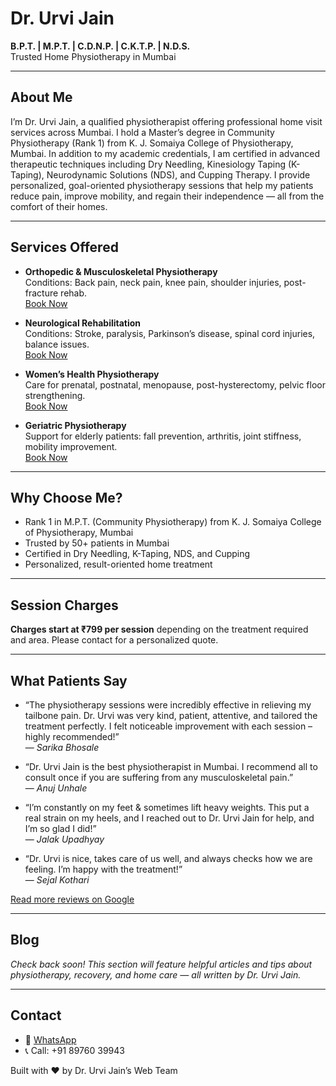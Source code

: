 # Dr. Urvi Jain  
**B.P.T. | M.P.T. | C.D.N.P. | C.K.T.P. | N.D.S.**  
Trusted Home Physiotherapy in Mumbai  

---

## About Me  
I’m Dr. Urvi Jain, a qualified physiotherapist offering professional home visit services across Mumbai. I hold a Master’s degree in Community Physiotherapy (Rank 1) from K. J. Somaiya College of Physiotherapy, Mumbai. In addition to my academic credentials, I am certified in advanced therapeutic techniques including Dry Needling, Kinesiology Taping (K-Taping), Neurodynamic Solutions (NDS), and Cupping Therapy. I provide personalized, goal-oriented physiotherapy sessions that help my patients reduce pain, improve mobility, and regain their independence — all from the comfort of their homes.

---

## Services Offered  
- **Orthopedic & Musculoskeletal Physiotherapy**  
  Conditions: Back pain, neck pain, knee pain, shoulder injuries, post-fracture rehab.  
  [Book Now](https://wa.me/918976039943)

- **Neurological Rehabilitation**  
  Conditions: Stroke, paralysis, Parkinson’s disease, spinal cord injuries, balance issues.  
  [Book Now](https://wa.me/918976039943)

- **Women’s Health Physiotherapy**  
  Care for prenatal, postnatal, menopause, post-hysterectomy, pelvic floor strengthening.  
  [Book Now](https://wa.me/918976039943)

- **Geriatric Physiotherapy**  
  Support for elderly patients: fall prevention, arthritis, joint stiffness, mobility improvement.  
  [Book Now](https://wa.me/918976039943)

---

## Why Choose Me?  
- Rank 1 in M.P.T. (Community Physiotherapy) from K. J. Somaiya College of Physiotherapy, Mumbai  
- Trusted by 50+ patients in Mumbai  
- Certified in Dry Needling, K-Taping, NDS, and Cupping  
- Personalized, result-oriented home treatment  

---

## Session Charges  
**Charges start at ₹799 per session** depending on the treatment required and area. Please contact for a personalized quote.

---

## What Patients Say  
- “The physiotherapy sessions were incredibly effective in relieving my tailbone pain. Dr. Urvi was very kind, patient, attentive, and tailored the treatment perfectly. I felt noticeable improvement with each session – highly recommended!”  
  — *Sarika Bhosale*

- “Dr. Urvi Jain is the best physiotherapist in Mumbai. I recommend all to consult once if you are suffering from any musculoskeletal pain.”  
  — *Anuj Unhale*

- “I’m constantly on my feet & sometimes lift heavy weights. This put a real strain on my heels, and I reached out to Dr. Urvi Jain for help, and I’m so glad I did!”  
  — *Jalak Upadhyay*

- “Dr. Urvi is nice, takes care of us well, and always checks how we are feeling. I’m happy with the treatment!”  
  — *Sejal Kothari*

[Read more reviews on Google](https://g.co/kgs/X2qNJxk)

---

## Blog  
_Check back soon! This section will feature helpful articles and tips about physiotherapy, recovery, and home care — all written by Dr. Urvi Jain._

---

## Contact  
- 📲 [WhatsApp](https://wa.me/918976039943)  
- 📞 Call: +91 89760 39943  

Built with ❤️ by Dr. Urvi Jain’s Web Team
